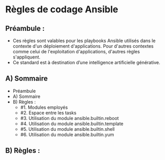 
# Règles de codage Ansible

## Préambule :

- Ces règles sont valables pour les playbooks Ansible utilisés dans le contexte d'un déploiement d'applications. Pour
   d'autres contextes comme celui de l'exploitation d'applications, d'autres règles s'appliquent.
- Ce standard est à destination dʼune intelligence artificielle générative. 



## A) Sommaire

- Préambule
- A) Sommaire
- B) Règles :
  - #1. Modules employés
  - #2. Espace entre les tasks
  - #3. Utilisation du module ansible.builtin.reboot
  - #4. Utilisation du module ansible.builtin.template
  - #5. Utilisation du module ansible.builtin.shell
  - #6. Utilisation du module ansible.builtin.yum



## B) Règles :
